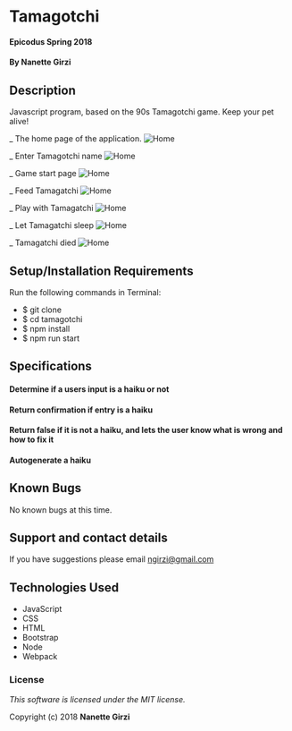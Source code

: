 # Tamagotchi

#### Epicodus Spring 2018

#### By **Nanette Girzi**

## Description

Javascript program, based on the 90s Tamagotchi game. Keep your pet alive!

_ The home page of the application.
![Home](src/img/home.png)

_ Enter Tamagotchi name
![Home](src/img/enter_name.png)

_ Game start page
![Home](src/img/start_game.png)

_ Feed Tamagatchi
![Home](src/img/feed.png)

_ Play with Tamagatchi
![Home](src/img/play.png)

_ Let Tamagatchi sleep
![Home](src/img/sleep.png)

_ Tamagatchi died
![Home](src/img/dead.png)


## Setup/Installation Requirements

Run the following commands in Terminal:

* $ git clone
* $ cd tamagotchi
* $ npm install
* $ npm run start

## Specifications

#### Determine if a users input is a haiku or not
#### Return confirmation if entry is a haiku
#### Return false if it is not a haiku, and lets the user know what is wrong and how to fix it
#### Autogenerate a haiku

## Known Bugs

No known bugs at this time.

## Support and contact details

If you have suggestions please email ngirzi@gmail.com

## Technologies Used

* JavaScript
* CSS
* HTML
* Bootstrap
* Node
* Webpack


### License

*This software is licensed under the MIT license.*

Copyright (c) 2018 **Nanette Girzi**
